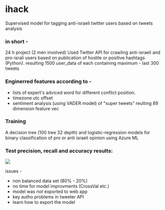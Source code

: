 # ihack
Supervised model for tagging anti-israeli twitter users based on tweets analysis

### in short -
24 h project (2 men involved)
Used Twitter API for crawling anti-israeli and pro-israli users based on publication of hostile or positive hashtags (Python).
resulting 1500 user_data of each containing maximum - last 300 tweets

### Enginerred features according to -
 - lists of expert's adviced word for different conflict position.
 - timezone utc offset
 - sentiment analysis (using VADER model) of "super tweets"
 reulting 89 dimension feature vec
 
### Training
A decision tree (100 tree 32 depth) and logistic-regression models for binary classification of pro or anti israeli opinion using Azure ML

### Test precision, recall and accuracy results:

![]({{site.baseurl}}/https://github.com/NoamGit/ihack/blob/master/Data/LR_RF_comparison.PNG)

issues - 
 - non balanced data set (80% - 20%)
 - no time for model improvments (CrossVal etc.)
 - model was not exported to web app 
 - key autho problems in tweeter API
 - learn how to export the model

